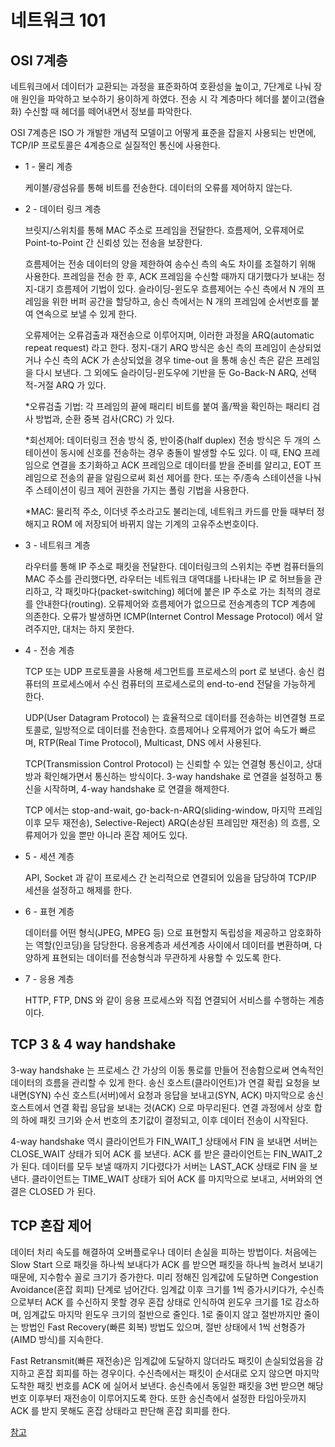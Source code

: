 # 네트워크 101

## OSI 7계층

네트워크에서 데이터가 교환되는 과정을 표준화하여 호환성을 높이고, 7단계로 나눠 장애 원인을 파악하고 보수하기 용이하게 하였다. 전송 시 각 계층마다 헤더를 붙이고(캡슐화) 수신할 때 헤더를 떼어내면서 정보를 파악한다. 

OSI 7계층은 ISO 가 개발한 개념적 모델이고 어떻게 표준을 잡을지 사용되는 반면에, TCP/IP 프로토콜은 4계층으로 실질적인 통신에 사용한다.


* 1 - 물리 계층

    케이블/광섬유를 통해 비트를 전송한다. 데이터의 오류를 제어하지 않는다.

* 2 - 데이터 링크 계층

    브릿지/스위치를 통해 MAC 주소로 프레임을 전달한다. 흐름제어, 오류제어로 Point-to-Point 간 신뢰성 있는 전송을 보장한다.
    
    흐름제어는 전송 데이터의 양을 제한하여 송수신 측의 속도 차이를 조절하기 위해 사용한다. 프레임을 전송 한 후, ACK 프레임을 수신할 때까지 대기했다가 보내는 정지-대기 흐름제어 기법이 있다. 슬라이딩-윈도우 흐름제어는 수신 측에서 N 개의 프레임을 위한 버퍼 공간을 할당하고, 송신 측에서는 N 개의 프레임에 순서번호를 붙여 연속으로 보낼 수 있게 한다.

    오류제어는 오류검출과 재전송으로 이루어지며, 이러한 과정을 ARQ(automatic repeat request) 라고 한다. 정지-대기 ARQ 방식은 송신 측의 프레임이 손상되었거나 수신 측의 ACK 가 손상되었을 경우 time-out 을 통해 송신 측은 같은 프레임을 다시 보낸다. 그 외에도 슬라이딩-윈도우에 기반을 둔 Go-Back-N ARQ, 선택적-거절 ARQ 가 있다.

    *오류검출 기법: 각 프레임의 끝에 패리티 비트를 붙여 홀/짝을 확인하는 패리티 검사 방법과, 순환 중복 검사(CRC) 가 있다.

    *회선제어: 데이터링크 전송 방식 중, 반이중(half duplex) 전송 방식은 두 개의 스테이션이 동시에 신호를 전송하는 경우 충돌이 발생할 수도 있다. 이 때, ENQ 프레임으로 연결을 초기화하고 ACK 프레임으로 데이터를 받을 준비를 알리고, EOT 프레임으로 전송의 끝을 알림으로써 회선 제어를 한다. 또는 주/종속 스테이션을 나눠 주 스테이션이 링크 제어 권한을 가지는 폴링 기법을 사용한다.

    *MAC: 물리적 주소, 이더넷 주소라고도 불리는데, 네트워크 카드를 만들 때부터 정해지고 ROM 에 저장되어 바뀌지 않는 기계의 고유주소번호이다.
    
* 3 - 네트워크 계층

    라우터를 통해 IP 주소로 패킷을 전달한다. 데이터링크의 스위치는 주변 컴퓨터들의 MAC 주소를 관리했다면, 라우터는 네트워크 대역대를 나타내는 IP 로 허브들을 관리하고, 각 패킷마다(packet-switching) 헤더에 붙은 IP 주소로 가는 최적의 경로를 안내한다(routing). 오류제어와 흐름제어가 없으므로 전송계층의 TCP 계층에 의존한다. 오류가 발생하면 ICMP(Internet Control Message Protocol) 에서 알려주지만, 대처는 하지 못한다. 

* 4 - 전송 계층

    TCP 또는 UDP 프로토콜을 사용해 세그먼트를 프로세스의 port 로 보낸다. 송신 컴퓨터의 프로세스에서 수신 컴퓨터의 프로세스로의 end-to-end 전달을 가능하게 한다.

    UDP(User Datagram Protocol) 는 효율적으로 데이터를 전송하는 비연결형 프로토콜로, 일방적으로 데이터를 전송한다. 흐름제어나 오류제어가 없어 속도가 빠르며, RTP(Real Time Protocol), Multicast, DNS 에서 사용된다.

    TCP(Transmission Control Protocol) 는 신뢰할 수 있는 연결형 통신이고, 상대방과 확인해가면서 통신하는 방식이다. 3-way handshake 로 연결을 설정하고 통신을 시작하며, 4-way handshake 로 연결을 해제한다. 

    TCP 에서는 stop-and-wait, go-back-n-ARQ(sliding-window, 마지막 프레임 이후 모두 재전송), Selective-Reject) ARQ(손상된 프레임만 재전송) 의 흐름, 오류제어가 있을 뿐만 아니라 혼잡 제어도 있다. 

* 5 - 세션 계층

    API, Socket 과 같이 프로세스 간 논리적으로 연결되어 있음을 담당하여 TCP/IP 세션을 설정하고 해제를 한다. 

* 6 - 표현 계층

    데이터를 어떤 형식(JPEG, MPEG 등) 으로 표현할지 독립성을 제공하고 암호화하는 역할(인코딩)을 담당한다. 응용계층과 세션계층 사이에서 데이터를 변환하며, 다양하게 표현되는 데이터를 전송형식과 무관하게 사용할 수 있도록 한다. 

* 7 - 응용 계층

    HTTP, FTP, DNS 와 같이 응용 프로세스와 직접 연결되어 서비스를 수행하는 계층이다.

## TCP 3 & 4 way handshake

3-way handshake 는 프로세스 간 가상의 이동 통로를 만들어 전송함으로써 연속적인 데이터의 흐름을 관리할 수 있게 한다. 송신 호스트(클라이언트)가 연결 확립 요청을 보내면(SYN) 수신 호스트(서버)에서 요청과 응답을 보내고(SYN, ACK) 마지막으로 송신 호스트에서 연결 확립 응답을 보내는 것(ACK) 으로 마무리된다. 연결 과정에서 상호 합의 하에 패킷 크기와 순서 번호의 초기값이 결정되고, 이후 데이터 전송이 시작된다.

4-way handshake 역시 클라이언트가 FIN_WAIT_1 상태에서 FIN 을 보내면 서버는 CLOSE_WAIT 상태가 되어 ACK 를 보낸다. ACK 를 받은 클라이언트는 FIN_WAIT_2 가 된다. 데이터를 모두 보낼 때까지 기다렸다가 서버는 LAST_ACK 상태로 FIN 을 보낸다. 클라이언트는 TIME_WAIT 상태가 되어 ACK 를 마지막으로 보내고, 서버와의 연결은 CLOSED 가 된다.

## TCP 혼잡 제어

데이터 처리 속도를 해결하여 오버플로우나 데이터 손실을 피하는 방법이다. 처음에는 Slow Start 으로 패킷을 하나씩 보내다가 ACK 를 받으면 패킷을 하나씩 늘려서 보내기 때문에, 지수함수 꼴로 크기가 증가한다. 미리 정해진 임계값에 도달하면 Congestion Avoidance(혼잡 회피) 단계로 넘어간다. 임계값 이후 크기를 1씩 증가시키다가, 수신측으로부터 ACK 를 수신하지 못할 경우 혼잡 상태로 인식하여 윈도우 크기를 1로 감소하며, 임계값도 마지막 윈도우 크기의 절반으로 줄인다. 1로 줄이지 않고 절반까지만 줄이는 방법인 Fast Recovery(빠른 회복) 방법도 있으며, 절반 상태에서 1씩 선형증가(AIMD 방식)를 지속한다. 

Fast Retransmit(빠른 재전송)은 임계값에 도달하지 않더라도 패킷이 손실되었음을 감지하고 혼잡 회피를 하는 경우이다. 수신측에서는 패킷이 순서대로 오지 않으면 마지막 도착한 패킷 번호를 ACK 에 실어서 보낸다. 송신측에서 동일한 패킷을 3번 받으면 해당 번호 이후부터 재전송이 이루어지도록 한다. 또한 송신측에서 설정한 타임아웃까지 ACK 를 받지 못해도 혼잡 상태라고 판단해 혼잡 회피를 한다.

[참고](https://github.com/WooVictory/Ready-For-Tech-Interview/blob/master/Network/TCP.md)
